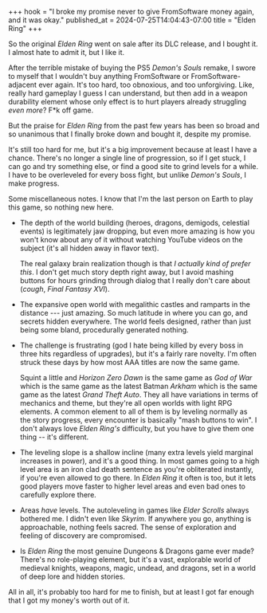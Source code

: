 +++
hook = "I broke my promise never to give FromSoftware money again, and it was okay."
published_at = 2024-07-25T14:04:43-07:00
title = "Elden Ring"
+++

So the original _Elden Ring_ went on sale after its DLC release, and I bought it. I almost hate to admit it, but I like it.

After the terrible mistake of buying the PS5 _Demon's Souls_ remake, I swore to myself that I wouldn't buy anything FromSoftware or FromSoftware-adjacent ever again. It's too hard, too obnoxious, and too unforgiving. Like, really hard gameplay I guess I can understand, but then add in a weapon durability element whose only effect is to hurt players already struggling _even more_? F*k off game.

But the praise for _Elden Ring_ from the past few years has been so broad and so unanimous that I finally broke down and bought it, despite my promise.

It's still too hard for me, but it's a big improvement because at least I have a chance. There's no longer a single line of progression, so if I get stuck, I can go and try something else, or find a good site to grind levels for a while. I have to be overleveled for every boss fight, but unlike _Demon's Souls_, I make progress.

Some miscellaneous notes. I know that I'm the last person on Earth to play this game, so nothing new here.

* The depth of the world building (heroes, dragons, demigods, celestial events) is legitimately jaw dropping, but even more amazing is how you won't know about any of it without watching YouTube videos on the subject (it's all hidden away in flavor text).

    The real galaxy brain realization though is that _I actually kind of prefer this_. I don't get much story depth right away, but I avoid mashing buttons for hours grinding through dialog that I really don't care about (*cough*, _Final Fantasy XVI_).

* The expansive open world with megalithic castles and ramparts in the distance --- just amazing. So much latitude in where you can go, and secrets hidden everywhere. The world feels designed, rather than just being some bland, procedurally generated nothing.

* The challenge is frustrating (god I hate being killed by every boss in three hits regardless of upgrades), but it's a fairly rare novelty. I'm often struck these days by how most AAA titles are now the same game.

    Squint a little and _Horizon Zero Dawn_ is the same game as _God of War_ which is the same game as the latest Batman _Arkham_ which is the same game as the latest _Grand Theft Auto_. They all have variations in terms of mechanics and theme, but they're all open worlds with light RPG elements. A common element to all of them is by leveling normally as the story progress, every encounter is basically "mash buttons to win". I don't always love _Elden Ring's_ difficulty, but you have to give them one thing -- it's different.

* The leveling slope is a shallow incline (many extra levels yield marginal increases in power), and it's a good thing. In most games going to a high level area is an iron clad death sentence as you're obliterated instantly, if you're even allowed to go there. In _Elden Ring_ it often is too, but it lets good players move faster to higher level areas and even bad ones to carefully explore there.

* Areas _have_ levels. The autoleveling in games like _Elder Scrolls_ always bothered me. I didn't even like _Skyrim_. If anywhere you go, anything is approachable, nothing feels sacred. The sense of exploration and feeling of discovery are compromised.

* Is _Elden Ring_ the most genuine Dungeons & Dragons game ever made? There's no role-playing element, but it's a vast, explorable world of medieval knights, weapons, magic, undead, and dragons, set in a world of deep lore and hidden stories.

All in all, it's probably too hard for me to finish, but at least I got far enough that I got my money's worth out of it.